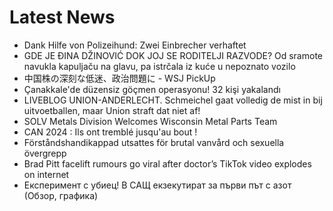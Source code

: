 # Latest News
-  Dank Hilfe von Polizeihund: Zwei Einbrecher verhaftet
-  GDE JE ĐINA DŽINOVIĆ DOK JOJ SE RODITELJI RAZVODE? Od sramote navukla kapuljaču na glavu, pa istrčala iz kuće u nepoznato vozilo
-  中国株の深刻な低迷、政治問題に - WSJ PickUp
-  Çanakkale'de düzensiz göçmen operasyonu! 32 kişi yakalandı
-  LIVEBLOG UNION-ANDERLECHT. Schmeichel gaat volledig de mist in bij uitvoetballen, maar Union straft dat niet af!
-  SOLV Metals Division Welcomes Wisconsin Metal Parts Team
-  CAN 2024 : Ils ont tremblé jusqu'au bout !
-  Förståndshandikappad utsattes för brutal vanvård och sexuella övergrepp
-  Brad Pitt facelift rumours go viral after doctor’s TikTok video explodes on internet
-  Експеримент с убиец! В САЩ екзекутират за първи път с азот (Обзор, графика)
